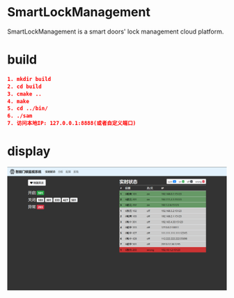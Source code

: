 # SmartLockManagement
SmartLockManagement is a smart doors' lock management cloud platform.

# build

```cmake
1. mkdir build
2. cd build
3. cmake ..
4. make
5. cd ../bin/
6. ./sam
7. 访问本地IP: 127.0.0.1:8888(或者自定义端口)
```

# display

![home](https://github.com/Guguant/SmartLockManagement/blob/master/doc/home.png)
